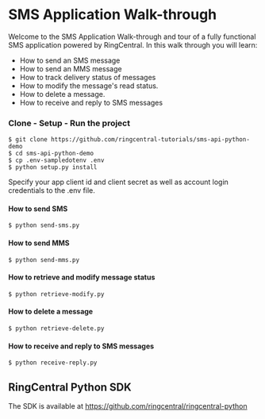 # SMS Application Walk-through

Welcome to the SMS Application Walk-through and tour of a fully functional SMS application powered by RingCentral. In this walk through you will learn:

- How to send an SMS message
- How to send an MMS message
- How to track delivery status of messages
- How to modify the message's read status.
- How to delete a message.
- How to receive and reply to SMS messages

### Clone - Setup - Run the project
```
$ git clone https://github.com/ringcentral-tutorials/sms-api-python-demo
$ cd sms-api-python-demo
$ cp .env-sampledotenv .env
$ python setup.py install
```
Specify your app client id and client secret as well as account login credentials to the .env file.

#### How to send SMS
```
$ python send-sms.py
```
#### How to send MMS
```
$ python send-mms.py
```
#### How to retrieve and modify message status
```
$ python retrieve-modify.py
```
#### How to delete a message
```
$ python retrieve-delete.py
```
#### How to receive and reply to SMS messages
```
$ python receive-reply.py
```

## RingCentral Python SDK
The SDK is available at https://github.com/ringcentral/ringcentral-python
